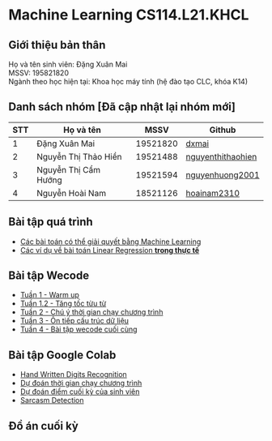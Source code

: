 # Machine Learning CS114.L21.KHCL

## Giới thiệu bản thân
Họ và tên sinh viên: Đặng Xuân Mai</br>
MSSV: 195821820 </br>
Ngành theo học hiện tại: Khoa học máy tính (hệ đào tạo CLC, khóa K14)

## Danh sách nhóm [Đã cập nhật lại nhóm mới]
|**STT**|**Họ và tên**|**MSSV**|**Github**|
|---|---|---|---|
|1|Đặng Xuân Mai|19521820|[dxmai](https://github.com/dxmai/CS114.L21.KHCL/)|
|2|Nguyễn Thị Thảo Hiền|19521488|[nguyenthithaohien](https://github.com/nguyenthithaohien/CS114.L21.KHCL/)|
|3|Nguyễn Thị Cẩm Hướng|19521594|[nguyenhuong2001](https://github.com/nguyenhuong2001/CS114.L22.KHCL/)|
|4|Nguyễn Hoài Nam|18521126|[hoainam2310](https://github.com/hoainam2310/CS114.KHCL/)|


## Bài tập quá trình
* [Các bài toán có thể giải quyết bằng Machine Learning](https://github.com/dxmai/CS114.L21.KHCL/blob/main/B%C3%A0i%20t%E1%BA%ADp%20l%E1%BA%A5y%20%C4%91i%E1%BB%83m%20qu%C3%A1%20tr%C3%ACnh/CS114.L21.KHCL_02.04.2021.jpg)
* [Các ví dụ về bài toán Linear Regression **trong thực tế**](https://github.com/dxmai/CS114.L21.KHCL/blob/main/B%C3%A0i%20t%E1%BA%ADp%20l%E1%BA%A5y%20%C4%91i%E1%BB%83m%20qu%C3%A1%20tr%C3%ACnh/Linear_Regression.md)


## Bài tập Wecode
* [Tuần 1 - Warm up](https://github.com/dxmai/CS114.L21.KHCL/tree/main/Wecode/Tu%E1%BA%A7n%201%20-%20Warm%20up)
* [Tuần 1.2 - Tăng tốc từu từ](https://github.com/dxmai/CS114.L21.KHCL/tree/main/Wecode/Tu%E1%BA%A7n%201.2%20-%20T%C4%83ng%20t%E1%BB%91c%20t%E1%BB%AB%20t%E1%BB%AB)
* [Tuần 2 - Chú ý thời gian chạy chương trình](https://github.com/dxmai/CS114.L21.KHCL/tree/main/Wecode/Tu%E1%BA%A7n%202%20-%20Ch%C3%BA%20%C3%BD%20th%E1%BB%9Di%20gian%20ch%E1%BA%A1y%20ch%C6%B0%C6%A1ng%20tr%C3%ACnh)
* [Tuần 3 - Ôn tiếp cấu trúc dữ liệu](https://github.com/dxmai/CS114.L21.KHCL/tree/main/Wecode/Tu%E1%BA%A7n%203%20-%20%C3%94n%20ti%E1%BA%BFp%20c%E1%BA%A5u%20tr%C3%BAc%20d%E1%BB%AF%20li%E1%BB%87u)
* [Tuần 4 - Bài tập wecode cuối cùng](https://github.com/dxmai/CS114.L21.KHCL/tree/main/Wecode/Tu%E1%BA%A7n%204%20-%20B%C3%A0i%20t%E1%BA%ADp%20wecode%20cu%E1%BB%91i%20c%C3%B9ng)

## Bài tập Google Colab
* [Hand Written Digits Recognition](https://github.com/dxmai/CS114.L21.KHCL/tree/main/Colab/Hand%20Written%20Digits%20Recognition)
* [Dự đoán thời gian chạy chương trình](https://github.com/dxmai/CS114.L21.KHCL/blob/main/Colab/Linear_Regression.ipynb)
* [Dự đoán điểm cuối kỳ của sinh viên](https://github.com/dxmai/CS114.L21.KHCL/blob/main/Colab/DuDoanDiemCuoiKi.ipynb)
* [Sarcasm Detection](https://github.com/dxmai/CS114.L21.KHCL/blob/main/Colab/SarcasmDetection/SarcasmDetection.ipynb)

## Đồ án cuối kỳ
